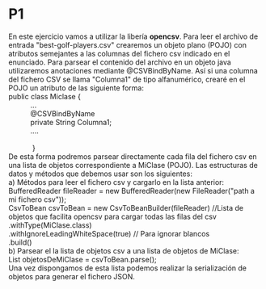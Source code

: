 # P1
En este ejercicio vamos a utilizar la libería <b>opencsv</b>. 
Para leer el archivo de entrada "best-golf-players.csv" crearemos un objeto plano (POJO) con atributos semejantes a las columnas del fichero csv indicado en el enunciado.
Para parsear el contenido del archivo en un objeto java utilizaremos anotaciones mediante @CSVBindByName. Así si una columna del fichero CSV se llama "Columna1" de tipo alfanumérico, crearé en el POJO un atributo de las siguiente forma:<br/>
   public class Miclase {<br/>
           ...<br/>
           @CSVBindByName<br/>
           private String Columna1;<br/>
           ....<br/>
           <br/>               
    }<br/>
De esta forma podremos parsear directamente cada fila del fichero csv en una lista de objetos correspondiente a MiClase (POJO). Las estructuras de datos y métodos que debemos usar son los siguientes:<br/>
a) Métodos para leer el fichero csv y cargarlo en la lista anterior: <br/>
        BufferedReader fileReader = new BufferedReader(new FileReader("path a mi fichero csv"));<br/>
        CsvToBean<MiClase> csvToBean = new CsvToBeanBuilder<MiClase>(fileReader) //Lista de objetos que facilita opencsv para cargar todas las filas del csv<br/>
                    .withType(MiClase.class)<br/>
                    .withIgnoreLeadingWhiteSpace(true) // Para ignorar blancos<br/>
                    .build()<br/>
b) Parsear el la lista de objetos csv a una lista de objetos de MiClase:<br/>
         List<MiClase> objetosDeMiClase = csvToBean.parse();<br/>
Una vez dispongamos de esta lista podemos realizar la serialización de objetos para generar el fichero JSON.
